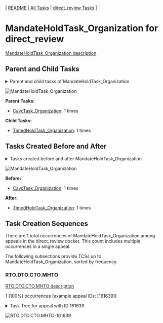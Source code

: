 <!-- DO NOT EDIT THIS FILE.  This file is autogenerated. -->
| [README](../README.md) | [All Tasks](../alltasks.md) | [direct_review Tasks](tasklist.md) |

# MandateHoldTask_Organization for direct_review

[MandateHoldTask_Organization description](../descr/MandateHoldTask_Organization.md)

## Parent and Child Tasks

<details><summary markdown='span'>Parent and child tasks of MandateHoldTask_Organization
</summary>

```
digraph G {
rankdir=LR;
node [shape=box]
"MandateHoldTask_Organization" -> "TimedHoldTask_Organization" [label=1]
"CavcTask_Organization" -> "MandateHoldTask_Organization" [label=1]
}
```
</details>

![MandateHoldTask_Organization](dot/MandateHoldTask_Organization-parentchild.dot.png)

**Parent Tasks:**

   * [CavcTask_Organization](CavcTask_Organization.md): 1 times

**Child Tasks:**

   * [TimedHoldTask_Organization](TimedHoldTask_Organization.md): 1 times

## Tasks Created Before and After

<details><summary markdown='span'>Tasks created before and after MandateHoldTask_Organization</summary>

```
digraph G {
rankdir=LR;

"MandateHoldTask_Organization" -> "TimedHoldTask_Organization" [label=1]
"CavcTask_Organization" -> "MandateHoldTask_Organization" [label=1]
}
```
</details>

![MandateHoldTask_Organization](dot/MandateHoldTask_Organization.dot.png)

**Before:**

   * [CavcTask_Organization](CavcTask_Organization.md): 1 times

**After:**

   * [TimedHoldTask_Organization](TimedHoldTask_Organization.md): 1 times

## Task Creation Sequences

There are 1 total occurrences of MandateHoldTask_Organization among appeals in the direct_review docket.  This count includes multiple occurrences in a single appeal.

The following subsections provide TCSs up to MandateHoldTask_Organization, sorted by frequency.

### RTO.DTO.CTO.MHTO

[RTO.DTO.CTO.MHTO description](../descr/RTO.DTO.CTO.MHTO.md)

1 (100%) occurrences (example appeal IDs: [161639])

<details><summary markdown='span'>Task Tree for appeal with ID 161639</summary>

```
@startuml
skinparam {
  ObjectBorderColor #555
  ObjectBorderThickness 0
  ObjectFontStyle bold
  ObjectFontSize 14
  ObjectAttributeFontColor #333
  ObjectAttributeFontSize 12
}
  object 0.RootTask #8dd3c7 {
Organization
}
  object 1.DistributionTask #ffffb3 {
Organization
}
  object 2.CavcTask #bcbd22 {
Organization
}
  object 3.MandateHoldTask #1f77b4 {
Organization  <back:white>    </back>
}
  object 4.TimedHoldTask #fccde5 {
Organization
}
  object 5.JudgeAssignTask #ccebc5 {
User
}
  object 6.JudgeDecisionReviewTask #d9d9d9 {
User
}
  object 7.AttorneyTask #bc80bd {
User
}
  object 8.JudgeDecisionReviewTask #d9d9d9 {
User
}
  object 9.BvaDispatchTask #b3de69 {
Organization
}
  object 10.BvaDispatchTask #b3de69 {
User
}
0.RootTask -- 1.DistributionTask
1.DistributionTask -- 2.CavcTask
2.CavcTask -- 3.MandateHoldTask
3.MandateHoldTask -- 4.TimedHoldTask
0.RootTask -- 5.JudgeAssignTask
0.RootTask -- 6.JudgeDecisionReviewTask
8.JudgeDecisionReviewTask -- 7.AttorneyTask
0.RootTask -- 8.JudgeDecisionReviewTask
0.RootTask -- 9.BvaDispatchTask
9.BvaDispatchTask -- 10.BvaDispatchTask
@enduml
```
</details>

![RTO.DTO.CTO.MHTO-161639](uml/RTO.DTO.CTO.MHTO-161639.png)

